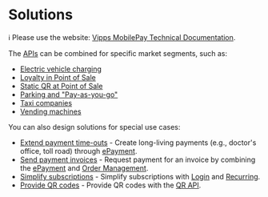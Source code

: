 <!-- START_METADATA
---
title: Introduction to the Solutions
sidebar_label: Introduction
sidebar_position: 1
hide_table_of_contents: true
pagination_next: null
pagination_prev: null
---
END_METADATA -->

# Solutions

<!-- START_COMMENT -->
ℹ️ Please use the website:
[Vipps MobilePay Technical Documentation](https://developer.vippsmobilepay.com/docs/vipps-developers/).
<!-- END_COMMENT -->

The [APIs](https://developer.vippsmobilepay.com/docs/APIs) can be combined for specific market segments, such as:

* [Electric vehicle charging](./ev-charging/README.md)
* [Loyalty in Point of Sale](./loyalty-in-pos/README.md)
* [Static QR at Point of Sale](./static-qr-at-pos/README.md)
* [Parking and "Pay-as-you-go"](./parking/README.md)
* [Taxi companies](./taxi-companies/README.md)
* [Vending machines](./vending-machines/README.md)

You can also design solutions for special use cases:

* [Extend payment time-outs](./long-expiry-time-for-payments-to-merchants/README.md) - Create long-living payments (e.g., doctor's office, toll road) through [ePayment](https://developer.vippsmobilepay.com/docs/APIs/epayment-api).
* [Send payment invoices](./invoice-through-epayments/README.md) - Request payment for an invoice by combining the
[ePayment](https://developer.vippsmobilepay.com/docs/APIs/epayment-api)
and
[Order Management](https://developer.vippsmobilepay.com/docs/APIs/order-management-api).
* [Simplify subscriptions](./recurring-and-login/README.md) - Simplify subscriptions with [Login](https://developer.vippsmobilepay.com/docs/APIs/login-api) and [Recurring](https://developer.vippsmobilepay.com/docs/APIs/recurring-api).
* [Provide QR codes](./qr-code-print/README.md) - Provide QR codes with the [QR API](https://developer.vippsmobilepay.com/docs/APIs/qr-api).
